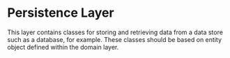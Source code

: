 # Persistence Layer

This layer contains classes for storing and retrieving data from a data store such as a database, for example.
These classes should be based on entity object defined within the domain layer.
